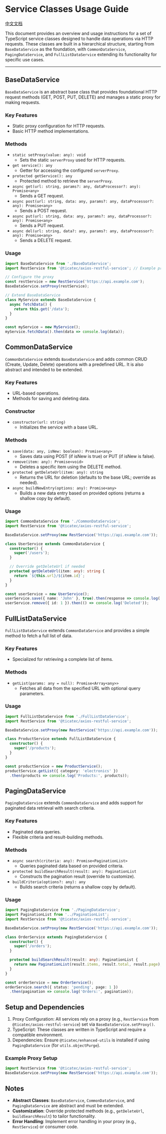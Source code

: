 # Service Classes Usage Guide

[中文文档](./README-CN.md)

This document provides an overview and usage instructions for a set of TypeScript service classes designed to handle data operations via HTTP requests. These classes are built in a hierarchical structure, starting from `BaseDataService` as the foundation, with `CommonDataService`, `PagingDataService`, and `FullListDataService` extending its functionality for specific use cases.

---

## BaseDataService

`BaseDataService` is an abstract base class that provides foundational HTTP request methods (GET, POST, PUT, DELETE) and manages a static proxy for making requests.

### Key Features
- Static proxy configuration for HTTP requests.
- Basic HTTP method implementations.

### Methods
- `static setProxy(value: any): void`
    - Sets the static `serverProxy` used for HTTP requests.
- `get service(): any`
    - Getter for accessing the configured `serverProxy`.
- `protected getService(): any`
    - Protected method to retrieve the `serverProxy`.
- `async get(url: string, params?: any, dataProcessor?: any): Promise<any>`
    - Sends a GET request.
- `async post(url: string, data: any, params?: any, dataProcessor?: any): Promise<any>`
    - Sends a POST request.
- `async put(url: string, data: any, params?: any, dataProcessor?: any): Promise<any>`
    - Sends a PUT request.
- `async del(url: string, data?: any, params?: any, dataProcessor?: any): Promise<any>`
    - Sends a DELETE request.

### Usage

```ts
import BaseDataService from './BaseDataService';
import RestService from '@ticatec/axios-restful-service'; // Example proxy

// Configure the proxy
const restService = new RestService('https://api.example.com');
BaseDataService.setProxy(restService);

// Extend BaseDataService
class MyService extends BaseDataService {
  async fetchData() {
    return this.get('/data');
  }
}

const myService = new MyService();
myService.fetchData().then(data => console.log(data));
```

## CommonDataService

`CommonDataService` extends `BaseDataService` and adds common CRUD (Create, Update, Delete) operations with a predefined URL. It is also abstract and intended to be extended.

### Key Features
* URL-based operations.
* Methods for saving and deleting data.

### Constructor
* `constructor(url: string)`
    * Initializes the service with a base URL.

### Methods
* `save(data: any, isNew: boolean): Promise<any>`
  * Saves data using POST (if isNew is true) or PUT (if isNew is false).
* `remove(item: any): Promise<void>`
  * Deletes a specific item using the DELETE method.
* `protected getDeleteUrl(item: any): string`
  * Returns the URL for deletion (defaults to the base URL; override as needed).
* `async buildNewEntry(options: any): Promise<any>`
  * Builds a new data entry based on provided options (returns a shallow copy by default).

### Usage

```ts
import CommonDataService from './CommonDataService';
import RestService from '@ticatec/axios-restful-service';

BaseDataService.setProxy(new RestService('https://api.example.com'));

class UserService extends CommonDataService {
  constructor() {
    super('/users');
  }

  // Override getDeleteUrl if needed
  protected getDeleteUrl(item: any): string {
    return `${this.url}/${item.id}`;
  }
}

const userService = new UserService();
userService.save({ name: 'John' }, true).then(response => console.log('Saved:', response));
userService.remove({ id: 1 }).then(() => console.log('Deleted'));
```

## FullListDataService

`FullListDataService` extends `CommonDataService` and provides a simple method to fetch a full list of data.

### Key Features
* Specialized for retrieving a complete list of items.
### Methods
* `getList(params: any = null): Promise<Array<any>>`
  * Fetches all data from the specified URL with optional query parameters.

### Usage

```ts
import FullListDataService from './FullListDataService';
import RestService from '@ticatec/axios-restful-service';

BaseDataService.setProxy(new RestService('https://api.example.com'));

class ProductService extends FullListDataService {
  constructor() {
    super('/products');
  }
}

const productService = new ProductService();
productService.getList({ category: 'electronics' })
  .then(products => console.log('Products:', products));
```

## PagingDataService

`PagingDataService` extends `CommonDataService` and adds support for paginated data retrieval with search criteria.

### Key Features

* Paginated data queries.
* Flexible criteria and result-building methods.

### Methods

* `async search(criteria: any): Promise<PaginationList>`
  * Queries paginated data based on provided criteria.
* `protected buildSearchResult(result: any): PaginationList`
  * Constructs the pagination result (override to customize).
* `buildCriteria(options?: any): any`
  * Builds search criteria (returns a shallow copy by default).

### Usage

```ts
import PagingDataService from './PagingDataService';
import PaginationList from '../PaginationList';
import RestService from '@ticatec/axios-restful-service';

BaseDataService.setProxy(new RestService('https://api.example.com'));

class OrderService extends PagingDataService {
  constructor() {
    super('/orders');
  }

  protected buildSearchResult(result: any): PaginationList {
    return new PaginationList(result.items, result.total, result.page);
  }
}

const orderService = new OrderService();
orderService.search({ status: 'pending', page: 1 })
  .then(pagination => console.log('Orders:', pagination));
```


## Setup and Dependencies
1. Proxy Configuration: All services rely on a proxy (e.g., `RestService` from `@ticatec/axios-restful-service`) set via `BaseDataService.setProxy()`.
2. TypeScript: These classes are written in TypeScript and require a compatible environment.
3. Dependencies: Ensure `@ticatec/enhanced-utils` is installed if using `PagingDataService` (for `utils.objectPurge`).

### Example Proxy Setup

```ts
import RestService from '@ticatec/axios-restful-service';
BaseDataService.setProxy(new RestService('https://api.example.com'));
```

## Notes
* **Abstract Classes**: `BaseDataService`, `CommonDataService`, and `PagingDataService` are abstract and must be extended.
* **Customization**: Override protected methods (e.g., `getDeleteUrl`, `buildSearchResult`) to tailor functionality.
* **Error Handling**: Implement error handling in your proxy (e.g., `RestService`) or consumer code.

